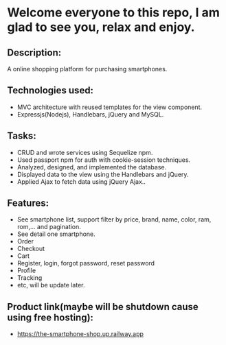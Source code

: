 # Welcome everyone to this repo, I am glad to see you, relax and enjoy.

## Description: 
A online shopping platform for purchasing smartphones.

## Technologies used: 
  - MVC architecture with reused templates for the view component.
  - Expressjs(Nodejs), Handlebars, jQuery and MySQL.

## Tasks:
 - CRUD and wrote services using Sequelize npm.
 - Used passport npm for auth with cookie-session techniques.
 - Analyzed, designed, and implemented the database.
 - Displayed data to the view using the Handlebars and jQuery.
 - Applied Ajax to fetch data using jQuery Ajax..

## Features:
 - See smartphone list, support filter by price, brand, name, color, ram, rom,... and pagination.
 - See detail one smartphone.
 - Order
 - Checkout
 - Cart
 - Register, login, forgot password, reset password
 - Profile
 - Tracking
 - etc, will be update later.

## Product link(maybe will be shutdown cause using free hosting): 
 - https://the-smartphone-shop.up.railway.app
 
